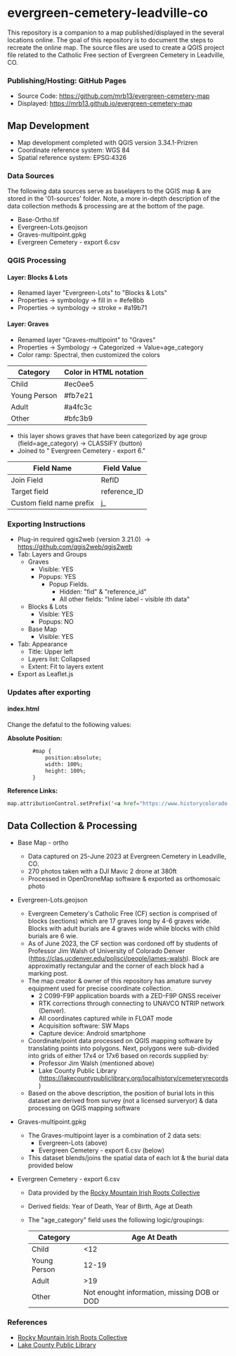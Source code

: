  # evergreen-cemetery-leadville-co

This repository is a companion to a map published/displayed in the several locations online. The goal of this repository is to document the steps to recreate the online map. The source files are used to create a QGIS project file related to the Catholic Free section of Evergreen Cemetery in Leadville, CO. 

### Publishing/Hosting: GitHub Pages
- Source Code: https://github.com/mrb13/evergreen-cemetery-map
- Displayed: https://mrb13.github.io/evergreen-cemetery-map


## Map Development 
- Map development completed with QGIS version 3.34.1-Prizren
- Coordinate reference system:  WGS 84
- Spatial reference system: EPSG:4326


### Data Sources


The following data sources serve as baselayers to the QGIS map & are stored in the '01-sources' folder. Note, a more in-depth description of the data collection methods & processing are at the bottom of the page.

- Base-Ortho.tif
- Evergreen-Lots.geojson
- Graves-multipoint.gpkg
- Evergreen Cemetery - export 6.csv

### QGIS Processing

#### Layer: Blocks & Lots
- Renamed layer "Evergreen-Lots" to "Blocks & Lots"
- Properties -> symbology -> fill in = #efe8bb
- Properties -> symbology -> stroke = #a19b71

#### Layer: Graves
- Renamed layer "Graves-multipoint" to "Graves"
- Properties -> Symbology -> Categorized -> Value=age_category
- Color ramp: Spectral, then customized the colors

| Category | Color in HTML notation |
 | -- | -- |
 | Child | #ec0ee5  |
 | Young Person | #fb7e21  |
 | Adult | #a4fc3c |
 | Other | #bfc3b9  |
		
- this layer shows graves that have been categorized by age group (field=age_category) -> CLASSIFY (button)
 - Joined to " Evergreen Cemetery - export 6."
	
| Field Name 	| Field Value    |
| --- | --- |
|Join Field 	|RefID    |
|Target field |   reference_ID  |
|Custom field name prefix |j_     |          

### Exporting Instructions

- Plug-in required qgis2web (version 3.21.0)  -> https://github.com/qgis2web/qgis2web
- Tab: Layers and Groups
	- Graves 
		- Visible: YES
		- Popups: YES
			- Popup Fields. 
				- Hidden: "fid" & "reference_id"
				- All other fields: "Inline label - visible ith data"
	- Blocks & Lots
		- Visible: YES
		- Popups: NO
	- Base Map
		- Visible: YES
- Tab: Appearance
	- Title: Upper left
	- Layers list: Collapsed
	- Extent: Fit to layers extent
- Export as Leaflet.js

### Updates after exporting

#### index.html
Change the defatul to the following values: 

**Absolute Position:** 
```html
        #map {
            position:absolute;
            width: 100%;
            height: 100%;
        }
```

**Reference Links:** 
```html
map.attributionControl.setPrefix('<a href="https://www.historycolorado.org/healy-house-museum-dexter-cabin" title="Click here for link to Healy House in Leadville, CO">Healy House</a> &middot; <a href="https://github.com/tomchadwin/qgis2web" target="_blank">qgis2web</a> &middot; <a href="https://leafletjs.com" title="A JS library for interactive maps">Leaflet</a> &middot; <a href="https://qgis.org">QGIS</a>');
```



## Data Collection & Processing

- Base Map - ortho
    - Data captured on 25-June 2023 at Evergreen Cemetery in Leadville, CO.
    - 270 photos taken with a DJI Mavic 2 drone at 380ft
    - Processed in OpenDroneMap software & exported as orthomosaic photo
- Evergreen-Lots.geojson
    
    - Evergreen Cemetery's Catholic Free (CF) section is comprised of blocks (sections) which are 17 graves long by 4-6 graves wide. Blocks with adult burials are 4 graves wide while blocks with child burials are 6 wie.
    - As of June 2023, the CF section was cordoned off by students of Professor Jim Walsh of University of Colorado Denver (https://clas.ucdenver.edu/polisci/people/james-walsh). Block are approximatly rectangular and the corner of each block had a marking post.
    - The map creator & owner of this repository has amature survey equipment used for precise coordinate collection.
        - 2 C099-F9P application boards with a ZED-F9P GNSS receiver
        - RTK corrections through connecting to UNAVCO NTRIP network (Denver).
        - All coordinates captured while in FLOAT mode
        - Acquisition software: SW Maps
        - Capture device: Android smartphone
    - Coordinate/point data processed on QGIS mapping software by translating points into polygons. Next, polygons were sub-divided into grids of either 17x4 or 17x6 based on records supplied by:
        - Professor Jim Walsh (mentioned above)
        - Lake County Public Library (https://lakecountypubliclibrary.org/localhistory/cemeteryrecords)
    - Based on the above description, the position of burial lots in this dataset are derived from survey (not a licensed surveryor) & data processing on QGIS mapping software
- Graves-multipoint.gpkg
    
    - The Graves-multipoint layer is a combination of 2 data sets:
        - Evergreen-Lots (above)
        - Evergreen Cemetery - export 6.csv (below)
    - This dataset blends/joins the spatial data of each lot & the burial data provided below
- Evergreen Cemetery - export 6.csv
    
    - Data provided by the [Rocky Mountain Irish Roots Collective](https://www.rockymountainirishrootscollective.org)
        
    - Derived fields: Year of Death, Year of Birth, Age at Death
        
    - The "age_category" field uses the following logic/groupings:
        
        | Category | Age At Death |
        | --- | --- |
        | Child | <12 |
        | Young Person | 12-19 |
        | Adult | \>19 |
        | Other | Not enought information, missing DOB or DOD |
        

### References

- [Rocky Mountain Irish Roots Collective](https://www.rockymountainirishrootscollective.org)
- [Lake County Public Library](https://lakecountypubliclibrary.org/localhistory/cemeteryrecords)